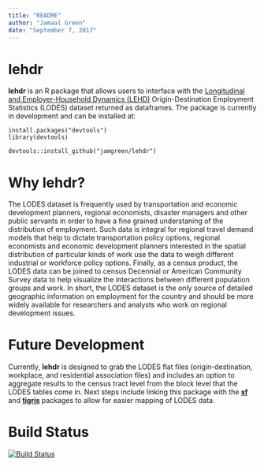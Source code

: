 ```yaml
---
title: "README"
author: "Jamaal Green"
date: "September 7, 2017"
---
```


# lehdr

**lehdr** is an R package that allows users to interface with the [Longitudinal and Employer-Household Dynamics (LEHD)](https://lehd.ces.census.gov/) Origin-Destination Employment Statistics (LODES) dataset returned as dataframes. The package is currently in development and can be installed at:

```
install.packages("devtools")
library(devtools)

devtools::install_github("jamgreen/lehdr")
```

# Why lehdr?

The LODES dataset is frequently used by transportation and economic development planners, regional economists, disaster managers and other public servants in order to have a fine grained understaning of the distribution of employment. Such data is integral for regional travel demand models that help to dictate transportation policy options, regional economists and economic development planners interested in the spatial distribution of particular kinds of work use the data to weigh different industrial or workforce policy options. Finally, as a census product, the LODES data can be joined to census Decennial or American Community Survey data to help visualize the interactions between different population groups and work. In short, the LODES dataset is the only source of detailed geographic information on employment for the country and should be more widely available for researchers and analysts who work on regional development issues. 

# Future Development

Currently, **lehdr** is designed to grab the LODES flat files (origin-destination, workplace, and residential association files) and includes an option to aggregate results to the census tract level from the block level that the LODES tables come in. Next steps include linking this package with the [**sf**](https://cran.r-project.org/web/packages/sf/index.html) and [**tigris**](https://cran.r-project.org/web/packages/tigris/index.html) packages to allow for easier mapping of LODES data. 

# Build Status

[![Build Status](https://travis-ci.org/jamgreen/lehdr.svg?branch=master)](https://travis-ci.org/jamgreen/lehdr)